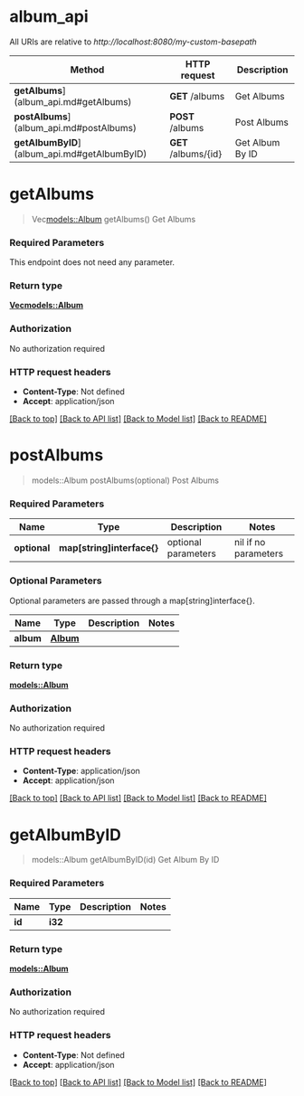 # album_api

All URIs are relative to *http://localhost:8080/my-custom-basepath*

Method | HTTP request | Description
------------- | ------------- | -------------
**getAlbums**](album_api.md#getAlbums) | **GET** /albums | Get Albums
**postAlbums**](album_api.md#postAlbums) | **POST** /albums | Post Albums
**getAlbumByID**](album_api.md#getAlbumByID) | **GET** /albums/{id} | Get Album By ID


# **getAlbums**
> Vec<models::Album> getAlbums()
Get Albums

### Required Parameters
This endpoint does not need any parameter.

### Return type

[**Vec<models::Album>**](Album.md)

### Authorization

No authorization required

### HTTP request headers

 - **Content-Type**: Not defined
 - **Accept**: application/json

[[Back to top]](#) [[Back to API list]](../README.md#documentation-for-api-endpoints) [[Back to Model list]](../README.md#documentation-for-models) [[Back to README]](../README.md)

# **postAlbums**
> models::Album postAlbums(optional)
Post Albums

### Required Parameters

Name | Type | Description  | Notes
------------- | ------------- | ------------- | -------------
 **optional** | **map[string]interface{}** | optional parameters | nil if no parameters

### Optional Parameters
Optional parameters are passed through a map[string]interface{}.

Name | Type | Description  | Notes
------------- | ------------- | ------------- | -------------
 **album** | [**Album**](Album.md)|  | 

### Return type

[**models::Album**](Album.md)

### Authorization

No authorization required

### HTTP request headers

 - **Content-Type**: application/json
 - **Accept**: application/json

[[Back to top]](#) [[Back to API list]](../README.md#documentation-for-api-endpoints) [[Back to Model list]](../README.md#documentation-for-models) [[Back to README]](../README.md)

# **getAlbumByID**
> models::Album getAlbumByID(id)
Get Album By ID

### Required Parameters

Name | Type | Description  | Notes
------------- | ------------- | ------------- | -------------
  **id** | **i32**|  | 

### Return type

[**models::Album**](Album.md)

### Authorization

No authorization required

### HTTP request headers

 - **Content-Type**: Not defined
 - **Accept**: application/json

[[Back to top]](#) [[Back to API list]](../README.md#documentation-for-api-endpoints) [[Back to Model list]](../README.md#documentation-for-models) [[Back to README]](../README.md)

